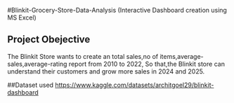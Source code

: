 #Blinkit-Grocery-Store-Data-Analysis (Interactive Dashboard creation using MS Excel)
## Project Obejective
The Blinkit Store wants to create an total sales,no of items,average-sales,average-rating report from 2010 to 2022, So that,the Blinkit store can understand their customers and grow more sales in 2024 and 2025.

##Dataset used
https://www.kaggle.com/datasets/architgoel29/blinkit-dashboard
